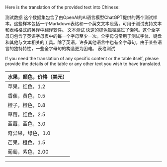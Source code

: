 Here is the translation of the provided text into Chinese:

测试数据
这个数据集包含了由OpenAI的AI语言模型ChatGPT提供的两个测试样本。这些样本包括一个Markdown表格和一个英文文本段落，可用于测试支持文本和表格格式的英译中翻译软件。
文本测试
快速的棕色狐狸跳过了懒狗。这个全字母句包含了英语字母表中的每一个字母至少一次。全字母句常用于测试字体、键盘和其他与文本相关的工具。除了英语，许多其他语言中也有全字母句。由于某些语言的独特特性，一些全字母句的构造更为困难。
表格测试

If you need the translation of any specific content or the table itself, please provide the details of the table or any other text you wish to have translated.

| 水果，颜色，价格（美元） |
| --- |
| 苹果，红色，1.2 |
| 香蕉，黄色，0.5 |
| 橙子，橙色，0.8 |
| 草莓，红色，2.5 |
| 蓝莓，蓝色，3.0 |
| 奇异果，绿色，1.0 |
| 芒果，橙色，1.5 |
| 葡萄，紫色，2.00 |

---

